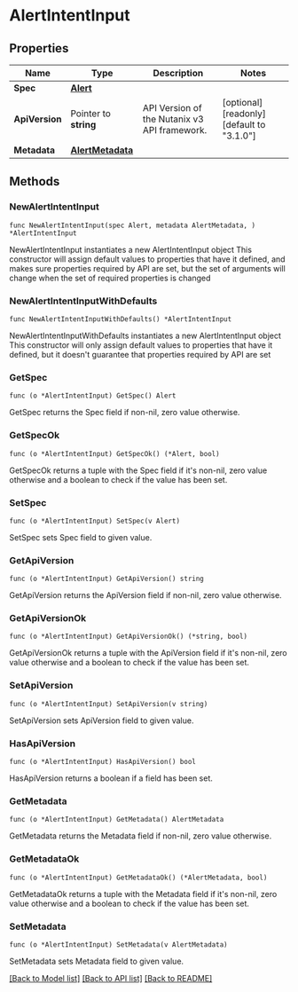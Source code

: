 # AlertIntentInput

## Properties

Name | Type | Description | Notes
------------ | ------------- | ------------- | -------------
**Spec** | [**Alert**](Alert.md) |  | 
**ApiVersion** | Pointer to **string** | API Version of the Nutanix v3 API framework. | [optional] [readonly] [default to "3.1.0"]
**Metadata** | [**AlertMetadata**](AlertMetadata.md) |  | 

## Methods

### NewAlertIntentInput

`func NewAlertIntentInput(spec Alert, metadata AlertMetadata, ) *AlertIntentInput`

NewAlertIntentInput instantiates a new AlertIntentInput object
This constructor will assign default values to properties that have it defined,
and makes sure properties required by API are set, but the set of arguments
will change when the set of required properties is changed

### NewAlertIntentInputWithDefaults

`func NewAlertIntentInputWithDefaults() *AlertIntentInput`

NewAlertIntentInputWithDefaults instantiates a new AlertIntentInput object
This constructor will only assign default values to properties that have it defined,
but it doesn't guarantee that properties required by API are set

### GetSpec

`func (o *AlertIntentInput) GetSpec() Alert`

GetSpec returns the Spec field if non-nil, zero value otherwise.

### GetSpecOk

`func (o *AlertIntentInput) GetSpecOk() (*Alert, bool)`

GetSpecOk returns a tuple with the Spec field if it's non-nil, zero value otherwise
and a boolean to check if the value has been set.

### SetSpec

`func (o *AlertIntentInput) SetSpec(v Alert)`

SetSpec sets Spec field to given value.


### GetApiVersion

`func (o *AlertIntentInput) GetApiVersion() string`

GetApiVersion returns the ApiVersion field if non-nil, zero value otherwise.

### GetApiVersionOk

`func (o *AlertIntentInput) GetApiVersionOk() (*string, bool)`

GetApiVersionOk returns a tuple with the ApiVersion field if it's non-nil, zero value otherwise
and a boolean to check if the value has been set.

### SetApiVersion

`func (o *AlertIntentInput) SetApiVersion(v string)`

SetApiVersion sets ApiVersion field to given value.

### HasApiVersion

`func (o *AlertIntentInput) HasApiVersion() bool`

HasApiVersion returns a boolean if a field has been set.

### GetMetadata

`func (o *AlertIntentInput) GetMetadata() AlertMetadata`

GetMetadata returns the Metadata field if non-nil, zero value otherwise.

### GetMetadataOk

`func (o *AlertIntentInput) GetMetadataOk() (*AlertMetadata, bool)`

GetMetadataOk returns a tuple with the Metadata field if it's non-nil, zero value otherwise
and a boolean to check if the value has been set.

### SetMetadata

`func (o *AlertIntentInput) SetMetadata(v AlertMetadata)`

SetMetadata sets Metadata field to given value.



[[Back to Model list]](../README.md#documentation-for-models) [[Back to API list]](../README.md#documentation-for-api-endpoints) [[Back to README]](../README.md)


